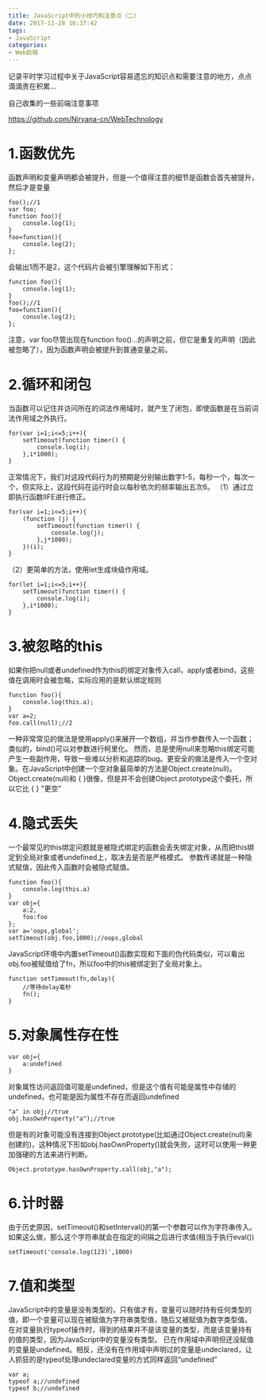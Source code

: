 ```yaml
---
title: JavaScript中的小技巧和注意点（二）
date: 2017-11-28 16:37:42
tags:
- JavaScript
categories:
- Web前端
---
```

记录平时学习过程中关于JavaScript容易遗忘的知识点和需要注意的地方，点点滴滴贵在积累...
<!--more-->
自己收集的一些前端注意事项

https://github.com/Nirvana-cn/WebTechnology

# 1.函数优先
函数声明和变量声明都会被提升，但是一个值得注意的细节是函数会首先被提升，然后才是变量
```
foo();//1
var foo;
function foo(){
	console.log(1);
}
foo=function(){
	console.log(2);
};
```
会输出1而不是2，这个代码片会被引擎理解如下形式：

```
function foo(){
	console.log(1);
}
foo();//1
foo=function(){
	console.log(2);
};
```
注意，var foo尽管出现在function foo()...的声明之前，但它是重复的声明（因此被忽略了），因为函数声明会被提升到普通变量之前。
# 2.循环和闭包
当函数可以记住并访问所在的词法作用域时，就产生了闭包，即使函数是在当前词法作用域之外执行。

```
for(var i=1;i<=5;i++){
    setTimeout(function timer() {
        console.log(i);
    },i*1000);
}
```
正常情况下，我们对这段代码行为的预期是分别输出数字1-5，每秒一个，每次一个，但实际上，这段代码在运行时会以每秒依次的频率输出五次6。
（1）通过立即执行函数IIFE进行修正。
```
for(var i=1;i<=5;i++){
    (function (j) {
        setTimeout(function timer() {
            console.log(j);
        },j*1000);
    })(i);
}
```

（2）更简单的方法，使用let生成块级作用域。
```
for(let i=1;i<=5;i++){
    setTimeout(function timer() {
        console.log(i);
    },i*1000);
}
```
# 3.被忽略的this
如果你把null或者undefined作为this的绑定对象传入call，apply或者bind，这些值在调用时会被忽略，实际应用的是默认绑定规则

```
function foo(){
	console.log(this.a);
}
var a=2;
foo.call(null);//2
```
一种非常常见的做法是使用apply()来展开一个数组，并当作参数传入一个函数；类似的，bind()可以对参数进行柯里化。
然而，总是使用null来忽略this绑定可能产生一些副作用，导致一些难以分析和追踪的bug。更安全的做法是传入一个空对象。在JavaScript中创建一个空对象最简单的方法是Object.create(null)。
Object.create(null)和 { }很像，但是并不会创建Object.prototype这个委托，所以它比 { } "更空"
# 4.隐式丢失
一个最常见的this绑定问题就是被隐式绑定的函数会丢失绑定对象，从而把this绑定到全局对象或者undefined上，取决去是否是严格模式。
参数传递就是一种隐式赋值，因此传入函数时会被隐式赋值。
```
function foo(){
    console.log(this.a)
}
var obj={
    a:2,
    foo:foo
};
var a='oops,global';
setTimeout(obj.foo,1000);//oops,global
```
JavaScript环境中内置setTimeout()函数实现和下面的伪代码类似，可以看出obj.foo被赋值给了fn，所以foo中的this被绑定到了全局对象上。

```
function setTimeout(fn,delay){
	//等待delay毫秒
	fn();
}
```
# 5.对象属性存在性

```
var obj={
	a:undefined
}
```
对象属性访问返回值可能是undefined，但是这个值有可能是属性中存储的undefined，也可能是因为属性不存在而返回undefined

```
"a" in obj;//true
obj.hasOwnProperty("a");//true
```
但是有的对象可能没有连接到Object.prototype(比如通过Object.create(null)来创建的)，这种情况下形如obj.hasOwnProperty()就会失败，这时可以使用一种更加强硬的方法来进行判断。

```
Object.prototype.hasOwnProperty.call(obj,"a");
```
# 6.计时器
由于历史原因，setTimeout()和setInterval()的第一个参数可以作为字符串传入。如果这么做，那么这个字符串就会在指定的间隔之后进行求值(相当于执行eval())

```
setTimeout('console.log(123)',1000)
```
# 7.值和类型
JavaScript中的变量是没有类型的，只有值才有，变量可以随时持有任何类型的值，即一个变量可以现在被赋值为字符串类型值，随后又被赋值为数字类型值。
在对变量执行typeof操作时，得到的结果并不是该变量的类型，而是该变量持有的值的类型，因为JavaScript中的变量没有类型。
已在作用域中声明但还没赋值的变量是undefined。相反，还没有在作用域中声明过的变量是undeclared，让人抓狂的是typeof处理undeclared变量的方式同样返回“undefined”

```
var a;
typeof a;//undefined
typeof b;//undefined
```